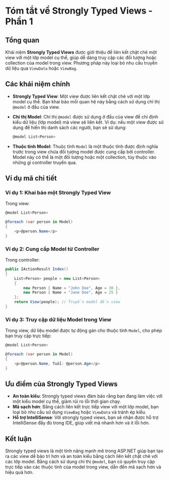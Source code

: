 
# Tóm tắt về Strongly Typed Views - Phần 1

## Tổng quan
Khái niệm **Strongly Typed Views** được giới thiệu để liên kết chặt chẽ một view với một lớp model cụ thể, giúp dễ dàng truy cập các đối tượng hoặc collection của model trong view. Phương pháp này loại bỏ nhu cầu truyền dữ liệu qua `ViewData` hoặc `ViewBag`.

## Các khái niệm chính

- **Strongly Typed View**: Một view được liên kết chặt chẽ với một lớp model cụ thể. Bạn khai báo mối quan hệ này bằng cách sử dụng chỉ thị `@model` ở đầu của view.
  
- **Chỉ thị Model**: Chỉ thị `@model` được sử dụng ở đầu của view để chỉ định kiểu dữ liệu (lớp model) mà view sẽ liên kết. Ví dụ: nếu một view được sử dụng để hiển thị danh sách các người, bạn sẽ sử dụng:
  ```csharp
  @model List<Person>
  ```

- **Thuộc tính Model**: Thuộc tính `Model` là một thuộc tính được định nghĩa trước trong view chứa đối tượng model được cung cấp bởi controller. Model này có thể là một đối tượng hoặc một collection, tùy thuộc vào những gì controller truyền qua.

## Ví dụ mã chi tiết

### Ví dụ 1: Khai báo một Strongly Typed View

Trong view:
```csharp
@model List<Person>

@foreach (var person in Model)
{
    <p>@person.Name</p>
}
```

### Ví dụ 2: Cung cấp Model từ Controller

Trong controller:
```csharp
public IActionResult Index()
{
    List<Person> people = new List<Person>
    {
        new Person { Name = "John Doe", Age = 30 },
        new Person { Name = "Jane Doe", Age = 25 }
    };
    return View(people); // Truyền model đến view
}
```

### Ví dụ 3: Truy cập dữ liệu Model trong View

Trong view, dữ liệu model được tự động gán cho thuộc tính `Model`, cho phép bạn truy cập trực tiếp:
```csharp
@model List<Person>

@foreach (var person in Model)
{
    <p>@person.Name, Tuổi: @person.Age</p>
}
```

## Ưu điểm của Strongly Typed Views

- **An toàn kiểu**: Strongly typed views đảm bảo rằng bạn đang làm việc với một kiểu model cụ thể, giảm rủi ro lỗi thời gian chạy.
- **Mã sạch hơn**: Bằng cách liên kết trực tiếp view với một lớp model, bạn loại bỏ nhu cầu sử dụng `ViewBag` hoặc `ViewData` và tránh ép kiểu.
- **Hỗ trợ IntelliSense**: Với strongly typed views, bạn sẽ nhận được hỗ trợ IntelliSense đầy đủ trong IDE, giúp viết mã nhanh hơn và ít lỗi hơn.

## Kết luận
Strongly typed views là một tính năng mạnh mẽ trong ASP.NET giúp bạn tạo ra các view dễ bảo trì hơn và an toàn kiểu bằng cách liên kết chặt chẽ với các lớp model. Bằng cách sử dụng chỉ thị `@model`, bạn có quyền truy cập trực tiếp vào các thuộc tính của model trong view, dẫn đến mã sạch hơn và hiệu quả hơn.
